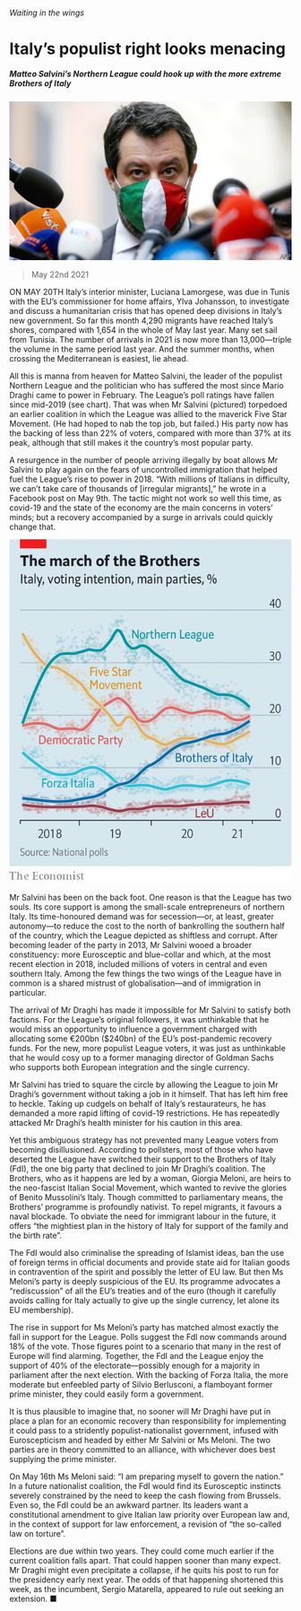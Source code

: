 ###### Waiting in the wings

# Italy’s populist right looks menacing 

##### Matteo Salvini’s Northern League could hook up with the more extreme Brothers of Italy 

![image](images/20210522_EUP005_0.jpg) 

> May 22nd 2021 

ON MAY 20TH Italy’s interior minister, Luciana Lamorgese, was due in Tunis with the EU’s commissioner for home affairs, Ylva Johansson, to investigate and discuss a humanitarian crisis that has opened deep divisions in Italy’s new government. So far this month 4,290 migrants have reached Italy’s shores, compared with 1,654 in the whole of May last year. Many set sail from Tunisia. The number of arrivals in 2021 is now more than 13,000—triple the volume in the same period last year. And the summer months, when crossing the Mediterranean is easiest, lie ahead.

All this is manna from heaven for Matteo Salvini, the leader of the populist Northern League and the politician who has suffered the most since Mario Draghi came to power in February. The League’s poll ratings have fallen since mid-2019 (see chart). That was when Mr Salvini (pictured) torpedoed an earlier coalition in which the League was allied to the maverick Five Star Movement. (He had hoped to nab the top job, but failed.) His party now has the backing of less than 22% of voters, compared with more than 37% at its peak, although that still makes it the country’s most popular party.


A resurgence in the number of people arriving illegally by boat allows Mr Salvini to play again on the fears of uncontrolled immigration that helped fuel the League’s rise to power in 2018. “With millions of Italians in difficulty, we can’t take care of thousands of [irregular migrants],” he wrote in a Facebook post on May 9th. The tactic might not work so well this time, as covid-19 and the state of the economy are the main concerns in voters’ minds; but a recovery accompanied by a surge in arrivals could quickly change that.

![image](images/20210522_EUC276.png) 


Mr Salvini has been on the back foot. One reason is that the League has two souls. Its core support is among the small-scale entrepreneurs of northern Italy. Its time-honoured demand was for secession—or, at least, greater autonomy—to reduce the cost to the north of bankrolling the southern half of the country, which the League depicted as shiftless and corrupt. After becoming leader of the party in 2013, Mr Salvini wooed a broader constituency: more Eurosceptic and blue-collar and which, at the most recent election in 2018, included millions of voters in central and even southern Italy. Among the few things the two wings of the League have in common is a shared mistrust of globalisation—and of immigration in particular.

The arrival of Mr Draghi has made it impossible for Mr Salvini to satisfy both factions. For the League’s original followers, it was unthinkable that he would miss an opportunity to influence a government charged with allocating some €200bn ($240bn) of the EU’s post-pandemic recovery funds. For the new, more populist League voters, it was just as unthinkable that he would cosy up to a former managing director of Goldman Sachs who supports both European integration and the single currency.

Mr Salvini has tried to square the circle by allowing the League to join Mr Draghi’s government without taking a job in it himself. That has left him free to heckle. Taking up cudgels on behalf of Italy’s restaurateurs, he has demanded a more rapid lifting of covid-19 restrictions. He has repeatedly attacked Mr Draghi’s health minister for his caution in this area.

Yet this ambiguous strategy has not prevented many League voters from becoming disillusioned. According to pollsters, most of those who have deserted the League have switched their support to the Brothers of Italy (FdI), the one big party that declined to join Mr Draghi’s coalition. The Brothers, who as it happens are led by a woman, Giorgia Meloni, are heirs to the neo-fascist Italian Social Movement, which wanted to revive the glories of Benito Mussolini’s Italy. Though committed to parliamentary means, the Brothers’ programme is profoundly nativist. To repel migrants, it favours a naval blockade. To obviate the need for immigrant labour in the future, it offers “the mightiest plan in the history of Italy for support of the family and the birth rate”.

The FdI would also criminalise the spreading of Islamist ideas, ban the use of foreign terms in official documents and provide state aid for Italian goods in contravention of the spirit and possibly the letter of EU law. But then Ms Meloni’s party is deeply suspicious of the EU. Its programme advocates a “rediscussion” of all the EU’s treaties and of the euro (though it carefully avoids calling for Italy actually to give up the single currency, let alone its EU membership).

The rise in support for Ms Meloni’s party has matched almost exactly the fall in support for the League. Polls suggest the FdI now commands around 18% of the vote. Those figures point to a scenario that many in the rest of Europe will find alarming. Together, the FdI and the League enjoy the support of 40% of the electorate—possibly enough for a majority in parliament after the next election. With the backing of Forza Italia, the more moderate but enfeebled party of Silvio Berlusconi, a flamboyant former prime minister, they could easily form a government.

It is thus plausible to imagine that, no sooner will Mr Draghi have put in place a plan for an economic recovery than responsibility for implementing it could pass to a stridently populist-nationalist government, infused with Euroscepticism and headed by either Mr Salvini or Ms Meloni. The two parties are in theory committed to an alliance, with whichever does best supplying the prime minister.

On May 16th Ms Meloni said: “I am preparing myself to govern the nation.” In a future nationalist coalition, the FdI would find its Eurosceptic instincts severely constrained by the need to keep the cash flowing from Brussels. Even so, the FdI could be an awkward partner. Its leaders want a constitutional amendment to give Italian law priority over European law and, in the context of support for law enforcement, a revision of “the so-called law on torture”.

Elections are due within two years. They could come much earlier if the current coalition falls apart. That could happen sooner than many expect. Mr Draghi might even precipitate a collapse, if he quits his post to run for the presidency early next year. The odds of that happening shortened this week, as the incumbent, Sergio Matarella, appeared to rule out seeking an extension. ■

